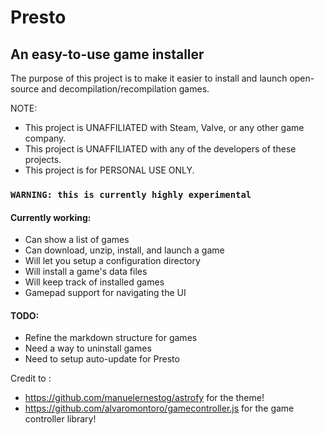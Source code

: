# Presto   
## An easy-to-use game installer

The purpose of this project is to make it easier to install and launch open-source and decompilation/recompilation games.

NOTE:
- This project is UNAFFILIATED with Steam, Valve, or any other game company.
- This project is UNAFFILIATED with any of the developers of these projects.
- This project is for PERSONAL USE ONLY.

### `WARNING: this is currently highly experimental`

#### Currently working:
- Can show a list of games
- Can download, unzip, install, and launch a game
- Will let you setup a configuration directory
- Will install a game's data files
- Will keep track of installed games
- Gamepad support for navigating the UI

#### TODO:
- Refine the markdown structure for games
- Need a way to uninstall games
- Need to setup auto-update for Presto

Credit to :
- https://github.com/manuelernestog/astrofy for the theme!
- https://github.com/alvaromontoro/gamecontroller.js for the game controller library!
